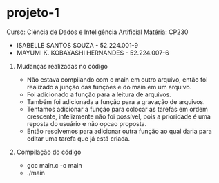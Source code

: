 # projeto-1
Curso: Ciência de Dados e Inteligência Artificial
Matéria: CP230
- ISABELLE SANTOS SOUZA - 52.224.001-9
- MAYUMI K. KOBAYASHI HERNANDES - 52.224.007-6

1. Mudanças realizadas no código
   - Não estava compilando com o main em outro arquivo, então foi realizado a junção das funções e do main em um arquivo.
   - Foi adicionado a função para a leitura de arquivos.
   - Também foi adicionada a função para a gravação de arquivos.
   - Tentamos adicionar a função para colocar as tarefas em ordem crescente, infelizmente não foi possível, pois a prioridade é uma reposta do usuário e não opcao proposta.
   - Então resolvemos para adicionar outra função ao qual daria para editar uma tarefa que já está criada.

2. Compilação do código
   - gcc main.c -o main
   - ./main
